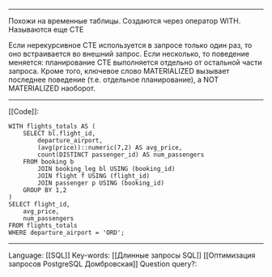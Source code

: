 ___
Похожи на временные таблицы. Создаются через оператор WITH. Называются еще CTE

Если нерекурсивное CTE используется в запросе только один раз, то оно встраивается во внешний запрос. Если несколько, то поведение меняется: планирование CTE выполняется отдельно от остальной части запроса. 
Кроме того, ключевое слово MATERIALIZED вызывает последнее поведение (т.е. отдельное планирование), а NOT MATERIALIZED наоборот. 
___
[[Code]]:
```
WITH flights_totals AS (
	SELECT bl.flight_id,
		departure_airport,
		(avg(price))::numeric(7,2) AS avg_price,
		count(DISTINCT passenger_id) AS num_passengers
	FROM booking b
		JOIN booking_leg bl USING (booking_id)
		JOIN flight f USING (flight_id)
		JOIN passenger p USING (booking_id)
	GROUP BY 1,2
)
SELECT flight_id,
	avg_price,
	num_passengers
FROM flights_totals
WHERE departure_airport = 'ORD';
```
___
Language: [[SQL]]
Key-words:  [[Длинные запросы SQL]] [[Оптимизация запросов PostgreSQL Домбровская]]
Question query?: 